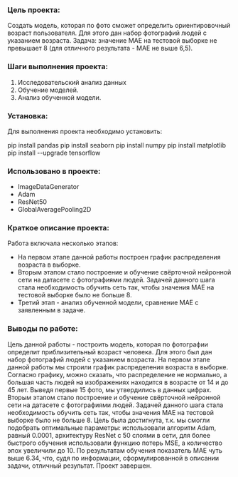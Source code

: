 ### Цель проекта:

Создать модель, которая по фото сможет определить ориентировочный возраст пользователя. Для этого дан набор фотографий людей с указанием возраста. 
Задача: значение MAE на тестовой выборке не превышает 8 (для отличного результата - MAE не выше 6,5). 


### Шаги выполнения проекта:

1. Исследовательский анализ данных
2. Обучение моделей.
3. Анализ обученной модели.

### Установка:

Для выполнения проекта необходимо установить:

pip install pandas
pip install seaborn
pip install numpy
pip install matplotlib
pip install --upgrade tensorflow


### Использовано в проекте:

- ImageDataGenerator
- Adam
- ResNet50
- GlobalAveragePooling2D

### Краткое описание проекта:

Работа включала несколько этапов:

- На первом этапе данной работы построен график распределения возраста в выборке. 
- Вторым этапом стало построение и обучение свёрточной нейронной сети на датасете с фотографиями людей. Задачей данного шага стала необходимость обучить сеть так, чтобы значения MAE на тестовой выборке было не больше 8.  
- Третий этап - анализ обученной модели, сравнение МАЕ с заявленным в задаче.


### Выводы по работе:

Цель данной работы - построить модель, которая по фотографии определит приблизительный возраст человека. Для этого был дан набор фотографий людей с указанием возраста.
На первом этапе данной работы мы строили график распределения возраста в выборке. Согласно графику, можно сказать, что распределение не нормально, а большая часть людей на изображениях находится в возрасте от 14 и до 45 лет. Выведя первые 15 фото, мы утвердились в данных цифрах.
Вторым этапом стало построение и обучение свёрточной нейронной сети на датасете с фотографиями людей. Задачей данного шага стала необходимость обучить сеть так, чтобы значения MAE на тестовой выборке было не больше 8.
Цель была достигнута, т.к. мы смогли подобрать оптимальные параметры: использовали алгоритм Adam, равный 0.0001, архитектуру ResNet с 50 слоями в сети, для более быстрого обучения использовали функцию потерь MSE, а количество эпох увеличили до 10.
По результатам обучения показатель MAE чуть выше 6.34, что, судя по информации, сформулированной в описании задачи, отличный результат.
Проект завершен.